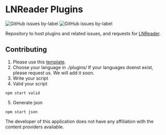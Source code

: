 # LNReader Plugins

<p>
  <img alt="GitHub issues by-label" src="https://img.shields.io/github/issues/lnreader/lnreader-sources/Source%20Request?color=success&label=source%20requests">
  <img alt="GitHub issues by-label" src="https://img.shields.io/github/issues/lnreader/lnreader-sources/Bug?color=red&label=bugs">
</p>

Repository to host plugins and related issues, and requests for [LNReader](https://github.com/LNReader/lnreader).

## Contributing

1. Please use this [template](./template.js).
2. Choose your language in ./plugins/
If your languages doenst exist, please request us. We will add it soon.
3. Write your script
4. Valid your script
```
npm start valid
```
5. Generate json
```
npm start json
```

The developer of this application does not have any affiliation with the content providers available.
